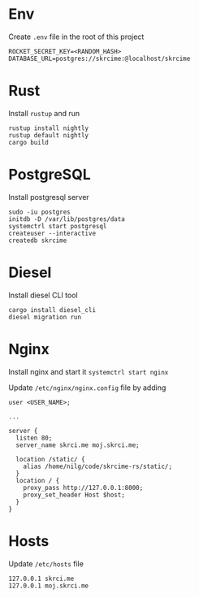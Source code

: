 # Env

Create `.env` file in the root of this project

```
ROCKET_SECRET_KEY=<RANDOM_HASH>
DATABASE_URL=postgres://skrcime:@localhost/skrcime
```

# Rust

Install `rustup` and run

```
rustup install nightly
rustup default nightly
cargo build
```

# PostgreSQL

Install postgresql server

```
sudo -iu postgres
initdb -D /var/lib/postgres/data
systemctrl start postgresql
createuser --interactive
createdb skrcime
```

# Diesel

Install diesel CLI tool

```
cargo install diesel_cli
diesel migration run
```

# Nginx

Install nginx and start it `systemctrl start nginx`

Update `/etc/nginx/nginx.config` file by adding

```
user <USER_NAME>;

...

server {
  listen 80;
  server_name skrci.me moj.skrci.me;

  location /static/ {
    alias /home/nilg/code/skrcime-rs/static/;
  }
  location / {
    proxy_pass http://127.0.0.1:8000;
    proxy_set_header Host $host;
  }
}
```

# Hosts

Update `/etc/hosts` file

```
127.0.0.1 skrci.me
127.0.0.1 moj.skrci.me
```